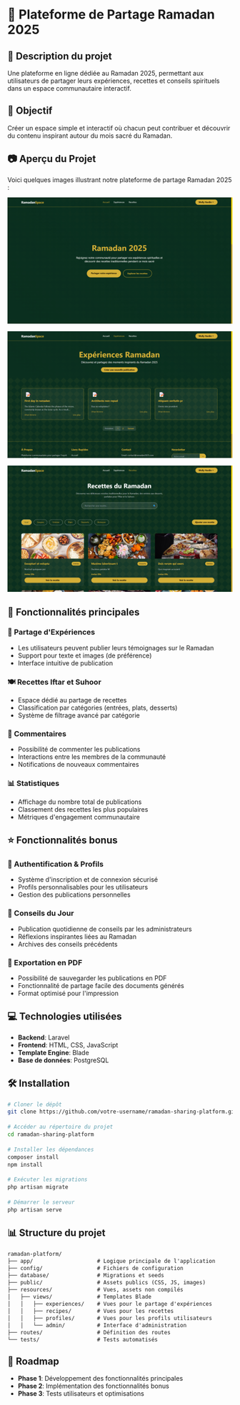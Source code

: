 # 🌙 Plateforme de Partage Ramadan 2025

## 📝 Description du projet
Une plateforme en ligne dédiée au Ramadan 2025, permettant aux utilisateurs de partager leurs expériences, recettes et conseils spirituels dans un espace communautaire interactif.

## 🎯 Objectif
Créer un espace simple et interactif où chacun peut contribuer et découvrir du contenu inspirant autour du mois sacré du Ramadan.


## 📷 Aperçu du Projet

Voici quelques images illustrant notre plateforme de partage Ramadan 2025 :

![Aperçu 1](./public/1.png)

![Aperçu 2](./public/2.png)

![Aperçu 3](./public/3.png)


## 🚀 Fonctionnalités principales

### 📿 Partage d'Expériences
- Les utilisateurs peuvent publier leurs témoignages sur le Ramadan
- Support pour texte et images (de préférence)
- Interface intuitive de publication

### 🍽️ Recettes Iftar et Suhoor
- Espace dédié au partage de recettes
- Classification par catégories (entrées, plats, desserts)
- Système de filtrage avancé par catégorie

### 💬 Commentaires
- Possibilité de commenter les publications
- Interactions entre les membres de la communauté
- Notifications de nouveaux commentaires

### 📊 Statistiques
- Affichage du nombre total de publications
- Classement des recettes les plus populaires
- Métriques d'engagement communautaire

## ⭐ Fonctionnalités bonus

### 🔐 Authentification & Profils
- Système d'inscription et de connexion sécurisé
- Profils personnalisables pour les utilisateurs
- Gestion des publications personnelles

### 🌟 Conseils du Jour
- Publication quotidienne de conseils par les administrateurs
- Réflexions inspirantes liées au Ramadan
- Archives des conseils précédents

### 📜 Exportation en PDF
- Possibilité de sauvegarder les publications en PDF
- Fonctionnalité de partage facile des documents générés
- Format optimisé pour l'impression

## 💻 Technologies utilisées

- **Backend**: Laravel
- **Frontend**: HTML, CSS, JavaScript
- **Template Engine**: Blade
- **Base de données**: PostgreSQL

## 🛠️ Installation

```bash
# Cloner le dépôt
git clone https://github.com/votre-username/ramadan-sharing-platform.git

# Accéder au répertoire du projet
cd ramadan-sharing-platform

# Installer les dépendances
composer install
npm install

# Exécuter les migrations
php artisan migrate

# Démarrer le serveur
php artisan serve
```

## 📊 Structure du projet
```
ramadan-platform/
├── app/                    # Logique principale de l'application
├── config/                 # Fichiers de configuration
├── database/               # Migrations et seeds
├── public/                 # Assets publics (CSS, JS, images)
├── resources/              # Vues, assets non compilés
│   ├── views/              # Templates Blade
│   │   ├── experiences/    # Vues pour le partage d'expériences
│   │   ├── recipes/        # Vues pour les recettes
│   │   ├── profiles/       # Vues pour les profils utilisateurs
│   │   └── admin/          # Interface d'administration
├── routes/                 # Définition des routes
└── tests/                  # Tests automatisés
```

## 🔮 Roadmap
- **Phase 1**: Développement des fonctionnalités principales
- **Phase 2**: Implémentation des fonctionnalités bonus
- **Phase 3**: Tests utilisateurs et optimisations

